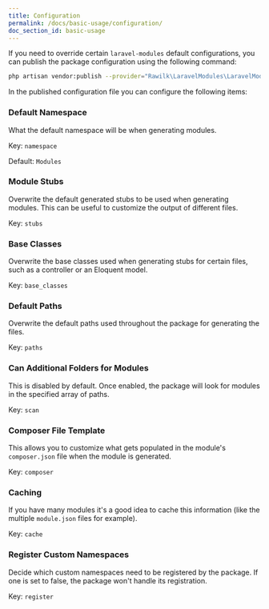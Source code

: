 ```yaml
---
title: Configuration
permalink: /docs/basic-usage/configuration/
doc_section_id: basic-usage
---
```


If you need to override certain `laravel-modules` default configurations, you can publish the package configuration
using the following command:

```bash
php artisan vendor:publish --provider="Rawilk\LaravelModules\LaravelModulesServiceProvider"
```

In the published configuration file you can configure the following items:

### Default Namespace
What the default namespace will be when generating modules.

Key: `namespace`

Default: `Modules`

### Module Stubs
Overwrite the default generated stubs to be used when generating modules. This can be useful to customize the output
of different files.

Key: `stubs`

### Base Classes
Overwrite the base classes used when generating stubs for certain files, such as a controller or an Eloquent model.

Key: `base_classes`

### Default Paths
Overwrite the default paths used throughout the package for generating the files.

Key: `paths`

### Can Additional Folders for Modules
This is disabled by default. Once enabled, the package will look for modules in the specified array of paths.

Key: `scan`

### Composer File Template
This allows you to customize what gets populated in the module's `composer.json` file when the module is generated.

Key: `composer`

### Caching
If you have many modules it's a good idea to cache this information (like the multiple `module.json` files for example).

Key: `cache`

### Register Custom Namespaces
Decide which custom namespaces need to be registered by the package. If one is set to false, the package
won't handle its registration.

Key: `register`